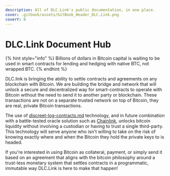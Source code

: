 ```yaml
---
description: All of DLC.Link's public documentation, in one place.
cover: .gitbook/assets/GitBook_Header_DLC.Link.png
coverY: 0
---
```


# DLC.Link Document Hub

{% hint style="info" %}
Billions of dollars in Bitcoin capital is waiting to be used in smart contracts for lending and hedging with native BTC, not wrapped BTC.
{% endhint %}

DLC.link is bringing the ability to settle contracts and agreements on any blockchain with Bitcoin. We are building the bridge and network that will unlock a secure and decentralized way for smart-contracts to operate with Bitcoin without the need to send it to another party or blockchain. These transactions are not on a separate trusted network on top of Bitcoin, they are real, private Bitcoin transactions.

The use of [discreet-log-contracts.md](additional-resources/discreet-log-contracts.md "mention") technology, and in future combination with a battle-tested oracle solution such as [Chainlink](partnerships.md#chainlink), unlocks bitcoin liquidity without involving a custodian or having to trust a single third-party. This technology will serve anyone who isn't willing to take on the risk of knowing exactly where and when the Bitcoin they hold the private keys to is headed.

If you're interested in using Bitcoin as collateral, payment, or simply send it based on an agreement that aligns with the bitcoin philosophy around a trust-less monetary system that settles contracts in a programmatic, immutable way DLC.Link is here to make that happen!
